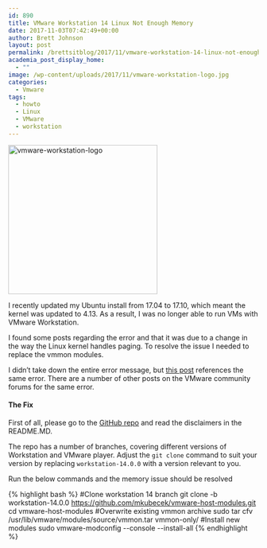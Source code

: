 ```yaml
---
id: 890
title: VMware Workstation 14 Linux Not Enough Memory
date: 2017-11-03T07:42:49+00:00
author: Brett Johnson
layout: post
permalink: /brettsitblog/2017/11/vmware-workstation-14-linux-not-enough-memory/
academia_post_display_home:
  - ""
image: /wp-content/uploads/2017/11/vmware-workstation-logo.jpg
categories:
  - Vmware
tags:
  - howto
  - Linux
  - VMware
  - workstation
---
```


[<img class="alignnone size-medium wp-image-891" src="https://sdbrett.com/assets/images/2017/11/vmware-workstation-logo-300x300.jpg" alt="vmware-workstation-logo" width="300" height="300" srcset="https://sdbrett.com/assets/images2017/11/vmware-workstation-logo-300x300.jpg 300w, https://sdbrett.com/assets/images2017/11/vmware-workstation-logo-150x150.jpg 150w, https://sdbrett.com/assets/images2017/11/vmware-workstation-logo-260x260.jpg 260w, https://sdbrett.com/assets/images2017/11/vmware-workstation-logo.jpg 400w" sizes="(max-width: 300px) 100vw, 300px" />](https://sdbrett.com/assets/images/2017/11/vmware-workstation-logo.jpg)

I recently updated my Ubuntu install from 17.04 to 17.10, which meant the kernel was updated to 4.13. As a result, I was no longer able to run VMs with VMware Workstation.

I found some posts regarding the error and that it was due to a change in the way the Linux kernel handles paging. To resolve the issue I needed to replace the vmmon modules.

I didn&#8217;t take down the entire error message, but [this post](https://superuser.com/questions/1255099/vmware-workstation-not-enough-physical-memory-since-last-update) references the same error. There are a number of other posts on the VMware community forums for the same error.

#### The Fix

First of all, please go to the [GitHub repo](https://github.com/mkubecek/vmware-host-modules/tree/workstation-14.0.0) and read the disclaimers in the README.MD.

The repo has a number of branches, covering different versions of Workstation and VMware player. Adjust the `git clone` command to suit your version by replacing `workstation-14.0.0` with a version relevant to you.

Run the below commands and the memory issue should be resolved

{% highlight bash %}
#Clone workstation 14 branch
git clone -b workstation-14.0.0 https://github.com/mkubecek/vmware-host-modules.git
cd vmware-host-modules
#Overwrite existing vmmon archive
sudo tar cfv /usr/lib/vmware/modules/source/vmmon.tar vmmon-only/
#Install new modules
sudo vmware-modconfig --console --install-all
{% endhighlight %}